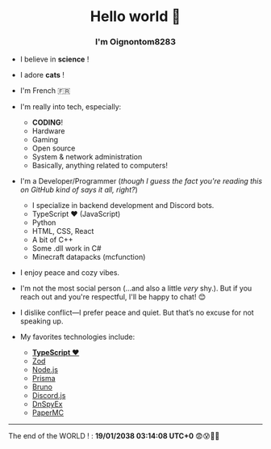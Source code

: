 
<p align="center">
    <h1 align="center">Hello world 👋</h1>
    <h3 align="center">I'm Oignontom8283</h3>
</p>

* I believe in **science** !

* I adore **cats** !

* I'm French 🇫🇷

* I'm really into tech, especially:

  * **CODING**!
  * Hardware
  * Gaming
  * Open source
  * System & network administration
  * Basically, anything related to computers!

* I'm a Developer/Programmer (*though I guess the fact you're reading this on GitHub kind of says it all, right?*)

  * I specialize in backend development and Discord bots.
  * TypeScript ❤️ (JavaScript)
  * Python
  * HTML, CSS, React
  * A bit of C++
  * Some .dll work in C#
  * Minecraft datapacks (mcfunction)

* I enjoy peace and cozy vibes.

* I'm not the most social person (…and also a little *very* shy.). But if you reach out and you're respectful, I'll be happy to chat! 😊

* I dislike conflict—I prefer peace and quiet. But that’s no excuse for not speaking up.

* My favorites technologies include:
  * **[TypeScript ❤️](https://www.typescriptlang.org/)**
  * [Zod](https://github.com/colinhacks/zod)
  * [Node.js](https://nodejs.org/)
  * [Prisma](https://www.prisma.io/)
  * [Bruno](https://www.usebruno.com/)
  * [Discord.js](https://discord.js.org/)
  * [DnSpyEx](https://github.com/dnSpyEx/dnSpy)
  * [PaperMC](https://papermc.io/)
  <!-- * [tRPC](https://trpc.io/) -->



<!-- - Je suis un  __scientiste__ !
- j'adore les **chats** !
- J'aime particulièrement l'informatique.
    - Le **CODE** !
    - Le hardware
    - Le gaming
    - L'open source
    - L'administration système/réseau
    - Et globalement tout ce qui touche à l'informatique !
- Je suis Développeur/Programateur, *mais je suppose que le fait que vous lisiez ceci sur GitHub parle pour moi ?*
    - Ma spécialité ces le backend et les bot discord   
    - TypeScript (Javascript)
    - Python
    - html, css, React
    - Un peu de C++
    - Quels que .dll en C#
    - Datapack minecraft (mcfunction)

- J'aime le calme et l'ambiance cocooning.
- Je ne suis pas particulièrement sociable (et aussi un peu *beaucoup* timide). Mais si vous venez vers moi et que vous êtes respectueux, je parlerai avec plaisir ! 😊
- Je n'aime pas les conflits, je préfère la paix et la tranquillité. Mais ce n'est pas une raison pour ne pas dire les choses. -->

---

The end of the WORLD ! : **19/01/2038 03:14:08 UTC+0** 😨😰🥵🫥

<!--
**Oignontom8283/oignontom8283** is a ✨ _special_ ✨ repository because its `README.md` (this file) appears on your GitHub profile.

Here are some ideas to get you started:

- 🔭 I’m currently working on ...
- 🌱 I’m currently learning ...
- 👯 I’m looking to collaborate on ...
- 🤔 I’m looking for help with ...
- 💬 Ask me about ...
- 📫 How to reach me: ...
- 😄 Pronouns: ...
- ⚡ Fun fact: ...
-->
